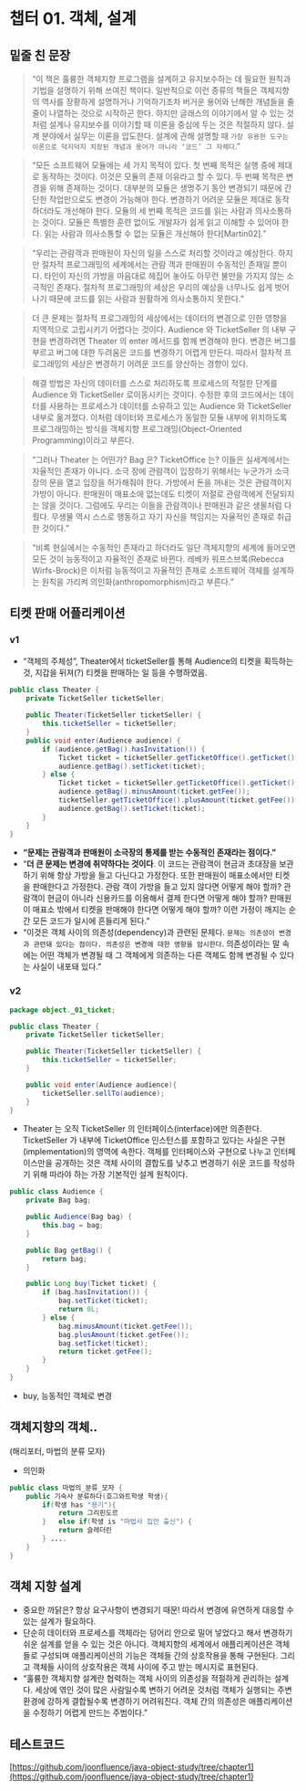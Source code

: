 # 챕터 01. 객체, 설계

## 밑줄 친 문장

> “이 책은 훌륭한 객체지향 프로그램을 설계하고 유지보수하는 데 필요한 원칙과 기법을 설명하기 위해 쓰여진 책이다. 일반적으로 이런 종류의 책들은 객체지향의 역사를 장황하게 설명하거나 기억하기조차 버거운 용어와 난해한 개념들을 줄줄이 나열하는 것으로 시작하곤 한다. 하지만 글래스의 이야기에서 알 수 있는 것처럼 설계나 유지보수를 이야기할 때 이론을 중심에 두는 것은 적절하지 않다. 설계 분야에서 실무는 이론을 압도한다. 설계에 관해 설명할 때 `가장 유용한 도구는 이론으로 덕지덕지 치장된 개념과 용어가 아니라 ‘코드’ 그 자체다`.”

> “모든 소프트웨어 모듈에는 세 가지 목적이 있다. 첫 번째 목적은 실행 중에 제대로 동작하는 것이다. 이것은 모듈의 존재 이유라고 할 수 있다. 두 번째 목적은 변경을 위해 존재하는 것이다. 대부분의 모듈은 생명주기 동안 변경되기 때문에 간단한 작업만으로도 변경이 가능해야 한다. 변경하기 어려운 모듈은 제대로 동작하더라도 개선해야 한다. 모듈의 세 번째 목적은 코드를 읽는 사람과 의사소통하는 것이다. 모듈은 특별한 훈련 없이도 개발자가 쉽게 읽고 이해할 수 있어야 한다. 읽는 사람과 의사소통할 수 없는 모듈은 개선해야 한다[Martin02].”

> “우리는 관람객과 판매원이 자신의 일을 스스로 처리할 것이라고 예상한다. 하지만 절차적 프로그래밍의 세계에서는 관람 객과 판매원이 수동적인 존재일 뿐이다. 타인이 자신의 가방을 마음대로 헤집어 놓아도 아무런 불만을 가지지 않는 소극적인 존재다. 절차적 프로그래밍의 세상은 우리의 예상을 너무나도 쉽게 벗어나기 때문에 코드를 읽는 사람과 원활하게 의사소통하지 못한다.”

> 더 큰 문제는 절차적 프로그래밍의 세상에서는 데이터의 변경으로 인한 영향을 지역적으로 고립시키기 어렵다는 것이다. Audience 와 TicketSeller 의 내부 구현을 변경하려면 Theater 의 enter 메서드를 함께 변경해야 한다. 변경은 버그를 부르고 버그에 대한 두려움은 코드를 변경하기 어렵게 만든다. 따라서 절차적 프로그래밍의 세상은 변경하기 어려운 코드를 양산하는 경향이 있다.

> 해결 방법은 자신의 데이터를 스스로 처리하도록 프로세스의 적절한 단계를 Audience 와 TicketSeller 로이동시키는 것이다. 수정한 후의 코드에서는 데이터를 사용하는 프로세스가 데이터를 소유하고 있는
Audience 와 TicketSeller 내부로 옮겨졌다. 이처럼 데이터와 프로세스가 동일한 모듈 내부에 위치하도록 프로그래밍하는 방식을 객체지향 프로그래밍(Object-Oriented Programming)이라고 부른다.

> “그러나 Theater 는 어떤가? Bag 은? TicketOffice 는? 이들은 실세계에서는 자율적인 존재가 아니다. 소극 장에 관람객이 입장하기 위해서는 누군가가 소극장의 문을 열고 입장을 허가해줘야 한다. 가방에서 돈을 꺼내는 것은 관람객이지 가방이 아니다. 판매원이 매표소에 없는데도 티켓이 저절로 관람객에게 전달되지는 않을 것이다. 그럼에도 우리는 이들을 관람객이나 판매원과 같은 생물처럼 다뤘다. 무생물 역시 스스로 행동하고 자기 자신을 책임지는 자율적인 존재로 취급한 것이다.”

> “비록 현실에서는 수동적인 존재라고 하더라도 일단 객체지향의 세계에 들어오면 모든 것이 능동적이고 자율적인 존재로 바뀐다. 레베카 워프스브록(Rebecca Wirfs-Brock)은 이처럼 능동적이고 자율적인 존재로 소프트웨어 객체를 설계하는 원칙을 가리켜 의인화(anthropomorphism)라고 부른다.”

## 티켓 판매 어플리케이션

### v1

- “객체의 주체성”, Theater에서 ticketSeller를 통해 Audience의 티켓을 획득하는 것, 지갑을 뒤져(?) 티켓을 판매하는 일 등을 수행하였음.

```java
public class Theater { 
	private TicketSeller ticketSeller;
	
	public Theater(TicketSeller ticketSeller) { 
		this.ticketSeller = ticketSeller;
	}
	public void enter(Audience audience) { 
		if (audience.getBag().hasInvitation()) { 
			Ticket ticket = ticketSeller.getTicketOffice().getTicket();
			audience.getBag().setTicket(ticket);
		} else { 
			Ticket ticket = ticketSeller.getTicketOffice().getTicket();
			audience.getBag().minusAmount(ticket.getFee());
			ticketSeller.getTicketOffice().plusAmount(ticket.getFee());
			audience.getBag().setTicket(ticket);
		} 
	} 
}
```

- **“문제는 관람객과 판매원이 소극장의 통제를 받는 수동적인 존재라는 점이다.”**
- “**더 큰 문제는 변경에 취약하다는 것이다**. 이 코드는 관람객이 현금과 초대장을 보관하기 위해 항상 가방을 들고 다닌다고 가정한다. 또한 판매원이 매표소에서만 티켓을 판매한다고 가정한다. 관람 객이 가방을 들고 있지 않다면 어떻게 해야 할까? 관람객이 현금이 아니라 신용카드를 이용해서 결제 한다면 어떻게 해야 할까? 판매원이 매표소 밖에서 티켓을 판매해야 한다면 어떻게 해야 할까? 이런 가정이 깨지는 순간 모든 코드가 일시에 흔들리게 된다.”
- “이것은 객체 사이의 의존성(dependency)과 관련된 문제다. `문제는 의존성이 변경과 관련돼 있다는 점이다. 의존성은 변경에 대한 영향을 암시한다`. 의존성이라는 말 속에는 어떤 객체가 변경될 때 그 객체에게 의존하는 다른 객체도 함께 변경될 수 있다는 사실이 내포돼 있다.”

### v2

```java
package object._01_ticket;

public class Theater {
    private TicketSeller ticketSeller;

    public Theater(TicketSeller ticketSeller) {
        this.ticketSeller = ticketSeller;
    }

    public void enter(Audience audience){
        ticketSeller.sellTo(audience);
    }
}
```

- Theater 는 오직 TicketSeller 의 인터페이스(interface)에만 의존한다. TicketSeller 가 내부에
TicketOffice 인스턴스를 포함하고 있다는 사실은 구현(implementation)의 영역에 속한다. 객체를 인터페이스와 구현으로 나누고 인터페이스만을 공개하는 것은 객체 사이의 결합도를 낮추고 변경하기 쉬운 코드를 작성하기 위해 따라야 하는 가장 기본적인 설계 원칙이다.


```java
public class Audience {
    private Bag bag;

    public Audience(Bag bag) {
        this.bag = bag;
    }

    public Bag getBag() {
        return bag;
    }

    public Long buy(Ticket ticket) {
        if (bag.hasInvitation()) {
            bag.setTicket(ticket);
            return 0L;
        } else {
            bag.minusAmount(ticket.getFee());
            bag.plusAmount(ticket.getFee());
            bag.setTicket(ticket);
            return ticket.getFee();
        }
    }
}
```

- buy, 능동적인 객체로 변경

## 객체지향의 객체..

(해리포터, 마법의 분류 모자)

- 의인화

```java
public class 마법의_분류_모자 {
	public 기숙사 분류하다(호그와트학생 학생){
		if(학생 has "용기"){
			return 그리핀도르 
		}	else if(학생 is "마법사 집안 출신") {
			return 슬레더린 
		} ....
	}
}
```

## 객체 지향 설계

- 중요한 까닭은? 항상 요구사항이 변경되기 때문! 따라서 변경에 유연하게 대응할 수 있는 설계가 필요하다.
- 단순히 데이터와 프로세스를 객체라는 덩어리 안으로 밀어 넣었다고 해서 변경하기 쉬운 설계를 얻을 수 있는 것은 아니다. 객체지향의 세계에서 애플리케이션은 객체들로 구성되며 애플리케이션의 기능은 객체들 간의 상호작용을 통해 구현된다. 그리고 객체들 사이의 상호작용은 객체 사이에 주고 받는 메시지로 표현된다.
- “훌륭한 객체지향 설계란 협력하는 객체 사이의 의존성을 적절하게 관리하는 설계다. 세상에 엮인 것이 많은 사람일수록 변하기 어려운 것처럼 객체가 실행되는 주변 환경에 강하게 결합될수록 변경하기 어려워진다. 객체 간의 의존성은 애플리케이션을 수정하기 어렵게 만드는 주범이다.”

## 테스트코드

[https://github.com/joonfluence/java-object-study/tree/chapter1](https://github.com/joonfluence/java-object-study/tree/chapter1)